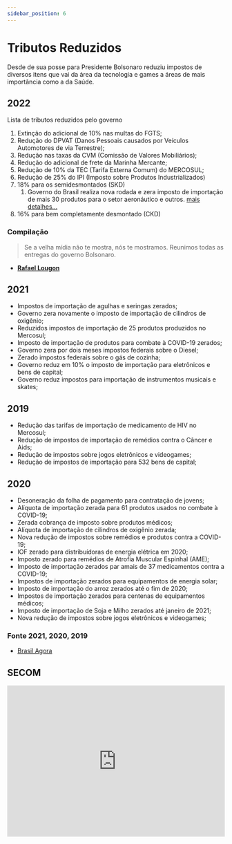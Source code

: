 ```yaml
---
sidebar_position: 6
---
```

# Tributos Reduzidos 

Desde de sua posse para Presidente Bolsonaro reduziu impostos de diversos itens que vai da área da tecnologia e games a áreas de mais importância como a da Saúde.
## 2022

Lista de tributos reduzidos pelo governo
 
 1. Extinção do adicional de 10% nas multas do FGTS;
 2. Redução do DPVAT (Danos Pessoais causados por Veículos Automotores de via Terrestre); 
 3. Redução nas taxas da CVM (Comissão de Valores Mobiliários); 
 4. Redução do adicional de frete da Marinha Mercante; 
 5. Redução de 10% da TEC (Tarifa Externa Comum) do MERCOSUL;
 6. Redução de 25% do IPI (Imposto sobre Produtos Industrializados)
 7. 18% para os semidesmontados (SKD)
    1. Governo do Brasil realiza nova rodada e zera imposto de importação de mais 30 produtos para o setor aeronáutico e outros. [mais detalhes...](/blog/2022-03-06-reducao-impostos)
 8. 16% para bem completamente desmontado (CKD)

### Compilação

> Se a velha mídia não te mostra, nós te mostramos. Reunimos todas as entregas do governo Bolsonaro.

 - [**Rafael Lougon**](https://www.entregasdogoverno.com/2022/02/lista-de-tributos-reduzidos-pelo.html)

## 2021

 - Impostos de importação de agulhas e seringas zerados;
 - Governo zera novamente o imposto de importação de cilindros de oxigênio;
 - Reduzidos impostos de importação de 25 produtos produzidos no Mercosul;
 - Imposto de importação de produtos para combate à COVID-19 zerados;
 - Governo zera por dois meses impostos federais sobre o Diesel;
 - Zerado impostos federais sobre o gás de cozinha;
 - Governo reduz em 10% o imposto de importação para eletrônicos e bens de capital;
 - Governo reduz impostos para importação de instrumentos musicais e skates;

## 2019
 - Redução das tarifas de importação de medicamento de HIV no Mercosul;
 - Redução de impostos de importação de remédios contra o Câncer e Aids;
 - Redução de impostos sobre jogos eletrônicos e videogames;
 - Redução de impostos de importação para 532 bens de capital;

## 2020

 - Desoneração da folha de pagamento para contratação de jovens;
 - Alíquota de importação zerada para 61 produtos usados no combate à COVID-19;
 - Zerada cobrança de imposto sobre produtos médicos;
 - Alíquota de importação de cilindros de oxigênio zerada;
 - Nova redução de impostos sobre remédios e produtos contra a COVID-19;
 - IOF zerado para distribuídoras de energia elétrica em 2020;
 - Imposto zerado para remédios de Atrofia Muscular Espinhal (AME);
 - Imposto de importação zerados par amais de 37 medicamentos contra a COVID-19;
 - Impostos de importação zerados para equipamentos de energia solar;
 - Imposto de importação do arroz zerados até o fim de 2020;
 - Impostos de importação zerados para centenas de equipamentos médicos;
 - Imposto de importação de Soja e Milho zerados até janeiro de 2021;
 - Nova redução de impostos sobre jogos eletrônicos e videogames;

### Fonte 2021, 2020, 2019

 - [Brasil Agora](https://brasilagora.net.br/saiba-todos-os-impostos-reduzidos-ou-zerados-pelo-governo-bolsonaro/)

## SECOM


<div className="video-container">
    <iframe
        width="100%"
        height="350"
        src="https://www.youtube.com/embed/n9f82hnk4kg"
        title="Pátria Amada Brasil"
        frameBorder="0"
        allow="accelerometer; autoplay; clipboard-write; encrypted-media; gyroscope; picture-in-picture"
        allowFullScreen
    />
</div>

 - [Presidente divulga novos produtos com impostos zerados](https://www.gov.br/planalto/pt-br/acompanhe-o-planalto/noticias/2019/09/impostos-zerados)
 - [Governo trabalha para redução de impostos nos preços dos combustíveis](https://www.gov.br/planalto/pt-br/acompanhe-o-planalto/noticias/2021/02/governo-trabalha-para-reducao-de-impostos-nos-precos-dos-combustiveis)
